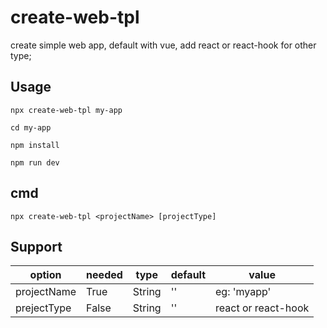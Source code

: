 # create-web-tpl

create simple web app, default with vue, add react or react-hook for other type;

## Usage


```
npx create-web-tpl my-app

cd my-app

npm install

npm run dev

```

## cmd

```
npx create-web-tpl <projectName> [projectType]
```


## Support

| option | needed | type  | default  | value |
| -------| -------| -------| -----------| --------- |
| projectName   | True      | String |  ''  | eg: 'myapp'|
| prejectType   | False     | String |  ''  | react or react-hook |


